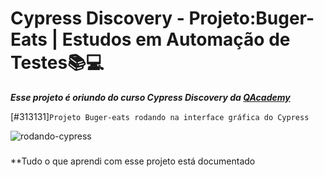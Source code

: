 # Cypress Discovery - Projeto:Buger-Eats | Estudos em Automação de Testes📚💻

***Esse projeto é oriundo do curso Cypress Discovery da [QAcademy](https://br.qacademy.io/cypress-discovery)***

[#313131]`Projeto Buger-eats rodando na interface gráfica do Cypress`

![rodando-cypress](assets/2022-10-09_22-11-53.gif)

###

**Tudo o que aprendi com esse projeto está documentado 
